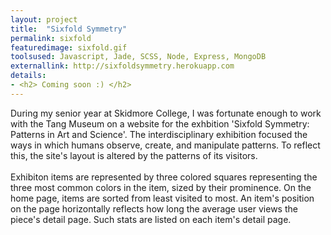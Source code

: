 ```yaml
---
layout: project
title:  "Sixfold Symmetry"
permalink: sixfold
featuredimage: sixfold.gif
toolsused: Javascript, Jade, SCSS, Node, Express, MongoDB
externallink: http://sixfoldsymmetry.herokuapp.com
details:
- <h2> Coming soon :) </h2>
---
```

During my senior year at Skidmore College, I was fortunate enough to work with the Tang Museum on a website for the exhbition 'Sixfold Symmetry: Patterns in Art and Science'. The interdisciplinary exhibition focused the ways in which humans observe, create, and manipulate patterns. To reflect this, the site's layout is altered by the patterns of its visitors. 
<br><br>
Exhibiton items are represented by three colored squares representing the three most common colors in the item, sized by their prominence. On the home page, items are sorted from least visited to most. An item's position on the page horizontally reflects how long the average user views the piece's detail page. Such stats are listed on each item's detail page. 